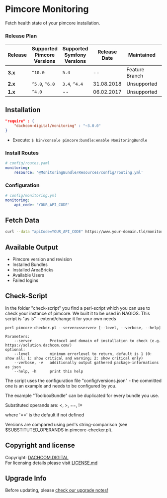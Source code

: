 # Pimcore Monitoring
Fetch health state of your pimcore installation.

### Release Plan
| Release | Supported Pimcore Versions        | Supported Symfony Versions | Release Date | Maintained     | Branch     |
|---------|-----------------------------------|----------------------------|--------------|----------------|------------|
| **3.x** | `^10.0`                           | `5.4`                      | --           | Feature Branch | master     |
| **2.x** | `^5.0`, `^6.0`                    | `3.4`, `^4.4`              | 31.08.2018   | Unsupported    | [1.x](https://github.com/dachcom-digital/pimcore-monitoring/tree/2.x) |
| **1.x** | `^4.0`                            | --                         | 06.02.2017   | Unsupported    | [pimcore4](https://github.com/dachcom-digital/pimcore-monitoring/tree/pimcore4) |

## Installation

```json
"require" : {
    "dachcom-digital/monitoring" : "~3.0.0"
}
```

- Execute: `$ bin/console pimcore:bundle:enable MonitoringBundle`

### Install Routes
```yaml
# config/routes.yaml
monitoring:
    resource: '@MonitoringBundle/Resources/config/routing.yml'
```

### Configuration

```yaml
# config/monitoring.yml
monitoring:
    api_code: 'YOUR_API_CODE'
```


## Fetch Data
```bash
curl --data "apiCode=YOUR_API_CODE" https://www.your-domain.tld/monitoring/fetch
```

## Available Output
- Pimcore version and revision
- Installed Bundles
- Installed AreaBricks
- Available Users
- Failed logins

## Check-Script
In the folder "check-script" you find a perl-script which you can use to check your instance of pimcore. We built it to be used in NAGIOS.
This script is "as is" - extend/change it for your own needs

```
perl pimcore-checker.pl --server=<server> [--level, --verbose, --help]

Parameters:
    --server        Protocol and domain of installation to check (e.g. https://solution.dachcom.com/)
optional:
    --level         minimum errorlevel to return, default is 1 (0: show all; 1: show critical and warning; 2: show critical only)
    --verbose, -v   additionally output gathered package-informations as json
    --help, -h      print this help
```

The script uses the configuration file "config/versions.json" - the committed one is an example and needs to be configured by you.

The example "ToolboxBundle" can be duplicated for every bundle you use.

Substituted operands are:
<, >, ==, !=

where '==' is the default if not defined

Versions are compared using perl's string-comparison (see $SUBSTITUTED_OPERANDS in pimcore-checker.pl).

## Copyright and license
Copyright: [DACHCOM.DIGITAL](http://dachcom-digital.ch)  
For licensing details please visit [LICENSE.md](LICENSE.md)  

## Upgrade Info
Before updating, please [check our upgrade notes!](UPGRADE.md)
